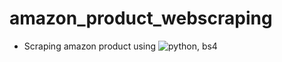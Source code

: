# amazon_product_webscraping
* Scraping amazon product using 
![python, bs4](https://res.cloudinary.com/practicaldev/image/fetch/s--8ShNZZd8--/c_imagga_scale,f_auto,fl_progressive,h_900,q_auto,w_1600/https://dev-to-uploads.s3.amazonaws.com/i/6nb5tbr40mhwe5otc4mm.PNG)
